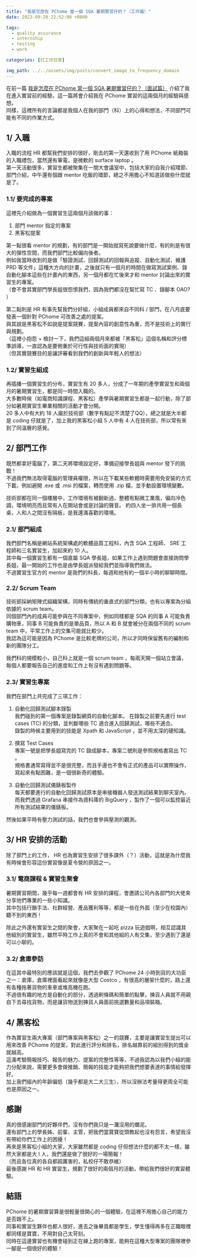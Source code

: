 ```yaml
---
title: "我是怎麼在 PChome 當一個 SQA 暑期實習仔的？（工作篇）"
date: 2023-09-20 22:52:00 +0800

tags: 
  - quality assurance
  - internship
  - testing
  - work

categories: [打工仔日常]

img_path: ../../assets/img/posts/convert_image_to_frequency_domain
---
```


在前一篇 [我是怎麼在 PChome 當一個 SQA 暑期實習仔的？（面試篇）](/posts/pchome_qa_intern_interview/) 介紹了我在進入實習前的經驗，這一篇將會介紹我在 PChome 實習的這兩個月的經驗與感想。  
同樣，這裡所有的言論都是我個人在我的部門（科）上的心得和想法，不同部門可能有不同的作業方式。

## 1/ 入職

入職的流程 HR 都幫我們安排的很好，剛去的第一天還收到了用 PChome 紙箱裝的入職禮包，當然還有筆電，是微軟的 surface laptop 。  
第一天活動很多，實習生都被聚集在一間大會議室中，包括大家的自我介紹環節、部門介紹，中午還有個跟 mentor 吃飯的環節，總之不用擔心不知道該做些什麼就是了。  

### 1.1/ 要完成的專案

這裡先介紹做為一個實習生這兩個月該做的事：

1. 部門 mentor 指定的專案
2. 黑客松提案

第一點很看 mentor 的規劃，有的部門是一開始就寫死說要做什麼，有的則是有很大的彈性空間，而我們部門比較偏向後者。  
例如我當時收到的是做「驗證測試、回歸測試的回報與追蹤、自動化測試、維護 PRD 等文件」這種大方向的計畫，之後就只有一個月的時間在做寫測試案例、錄自動化腳本這些在計畫內的東西，另一個月都在忙後來才和 mentor 討論出來的實習生的專案。  
（會不會其實部門學長姐很怨恨我們，因為我們都沒在幫忙寫 TC 、錄腳本 OAO? ）  

第二點則是 HR 有事先幫我們分好組，小組成員都來自不同科 / 部門，在八月底要發表一個針對 PChome 可改善之處的提案。  
與其說是黑客松不如說是提案競賽，提案內容的創意性為重，而不是技術上的實行與規劃。  
（這裡小抱怨 + 檢討一下，我們這組兩個月來都被「黑客松」這個名稱和評分標準誤導，一直認為是要側重於可行性與技術面的實現）  
（但其實競賽目的是讓評審看到我們的創新與年輕人的想法）

### 1.2/ 實習生組成

再插播一個實習生的分布，實習生有 20 多人，分成了一年期的產學實習生和兩個月的暑期實習生，都是同一時間入職的。  
大多數時候（如電商知識課程、黑客松）產學與暑期實習生都是一起行動，除了部分如暑期實習生畢業相關的活動才會分開。  
20 多人中有大約 18 人屬於技術部（數字有點記不清楚了QQ），總之就是大半都是 coding 仔就是了，加上我的黑客松小組 5 人中有 4 人在技術部，所以常有來到了同溫層的感覺。  

## 2/ 部門工作

既然都拿好電腦了，第二天將環境設定好，準備迎接學長姐與 mentor 發下的挑戰！  
不過我們無法取得電腦的管理員權限，所以在下載某些軟體時需要用免安裝的方式下載，例如避開 .exe 或 .msi 的檔案，轉而使用 .zip 檔，並手動設置環境變數。  

技術部都在同一個樓層中，工作環境有被翻新過，整體有點微工業風，偏向冷色調，環境明亮而且常有人在開站會或是討論的聲音。
約四人坐一排共用一個長桌，人和人之間沒有隔板，是我還滿喜歡的環境。

### 2.1/ 部門組成

我們部門名稱是網站系統架構處的軟體品質工程科，內含 SQA 工程師、 SRE 工程師和三名實習生，加起來約 10 人。  
其中每一個實習生都有一個直屬 SQA 學長姐，如果工作上遇到問題會直接詢問學長姐，最一開始的工作也是由學長姐派發給我們並指導我們做法。  
不過實習生官方的 mentor 是我們的科長，每週和他有約一個半小時的聊聊時間。

### 2.2/ Scrum Team

技術部採納矩陣式組織架構，同時有傳統的垂直式的部門分類，也有以專案為分組依據的 scrum team。  
同個部門內的成員可能參與在不同專案中，例如同樣都是 SQA 的同事 A 可能負責購物車，同事 B 可能負責的是單品頁，所以 A 和 B 就會被分在兩個不同的 scrum team 中，平常工作上的交集可能就比較少。  
我認為這可能是因為 PChome 是比較老牌的公司，所以才同時保留舊有的編制和新的團隊分工。

我們科的規模較小，自己科上就是一個 scrum team ，每兩天開一個站立會議，每個人都要報告自己的進度和工作上有沒有遇到問題等。

### 2.3/ 實習生專案

我們在部門上共完成了三項工作：

1. 自動化回歸測試腳本錄製  
  我們碰到的第一個專案是錄製網頁的自動化腳本。
  在錄製之前要先進行 test cases (TC) 的分類，並判斷哪些 TC 適合進入回歸測試，哪些不適合。  
  錄製的時候主要用到的技能是 Xpath 和 JavaScript ，並不用太深的硬知識。

2. 撰寫 Test Cases  
  專案一號是把學長姐寫完的 TC 錄成腳本，專案二號則是參照規格書寫出 TC 。  
  規格書通常寫得並不是很完整，而且手邊也不會有正式的產品可以實際操作，寫起來有點困難，是一個很新奇的體驗。

3. 自動化回歸測試儀錶板製作  
  每天都要進行的自動化回歸測試原本是串接機器人發送測試結果到聊天室內。
  而我們透過 Grafana 串接作為資料庫的 BigQuery ，製作了一個可以監控最近所有測試結果的儀錶板。

然後如果平時有壓力測試的話，我們也會參與壓測的觀測。

## 3/ HR 安排的活動

除了部門上的工作， HR 也為實習生安排了很多課外（？）活動，這就是為什麼我有時候會形容這份實習像是夏令營的原因之一。

### 3.1/ 電商課程 & 實習生聚會

暑期實習期間，幾乎每一週都會有 HR 安排的課程，會邀請公司內各部門的大佬來分享他們專業的一些小知識。  
其中包括行銷手法、社群經營、產品獲利等等，都是一些在外面（至少在校園內）聽不到的東西！  

除此之外還有實習生之間的聚會，大家聚在一起吃 pizza 玩遊戲啊，相互認識其他組別的實習生，雖然平時工作上真的不會和其他組的人有交集，至少遇到了還是可以小聊的。  

### 3.2/ 倉庫參訪

在這其中最特別的應該就是這個，我們去參觀了 PChome 24 小時到貨的大功臣之一：倉庫，倉庫裡面看起來就像是大型 Costco ，有很高的層架什麼的，路上還有各種拖著貨物的車車或堆高機在跑。  
不過很有趣的地方是自動化的部分，透過刷條碼和簡單的點擊，揀貨人員就不用親自下去尋找貨物，而是讓貨物送到揀貨人員面前挑選數量和品項裝箱。

## 4/ 黑客松

作為實習生兩大專案（部門專案與黑客松）之一的競賽，主要是讓實習生提出可以用來改善 PChome 的提案，對此進行評分和排名，排名越靠前的組別得到的獎金就越高。  
這滿考驗簡報技巧、報告的魅力、提案的完整性等等，不過我認為以我們小組的能力分配來說，需要更多會做推銷、簡報的技能才能夠把我們想要表達的事情給發揮好。  
加上我們組內的年齡偏低（幾乎都是大二大三生），所以沒辦法考量得更周全可能也是原因之一。

## 感謝

真的很感謝部門的好夥伴們，沒有你們我只是一灘沒用的爛泥。  
還有部門上的學長姊、前輩、主管，把我們當寶寶從頭教起也沒有怨言，希望我沒有帶給你們工作上的困擾！  
再來是黑客松小組的大家，大家雖然都是 coding 仔但想法什麼的都不太一樣，雖然大家都是大 I 人，我們還是做了很好的一場簡報！  
（而且各位真的各自都超厲害的，私校仔不敢恭維）  
最後感謝 HR 和 HR 實習生，規劃了很好的兩個月的活動，帶給我們很好的實習體驗。

## 結語

PChome 的暑期實習算是很輕量很開心的一個體驗，在這裡不用擔心自己的能力是否跟不上。  
同事和實習生夥伴也都人很好，進去之後畢竟都是學生，學生懂得再多在正職眼裡都同樣是寶寶，不用對自己太苛刻。  
同時在這邊實習也有機會碰到正在線上跑的專案，能夠在這種大型專案的團隊裡參一腳是一個很好的體驗！
